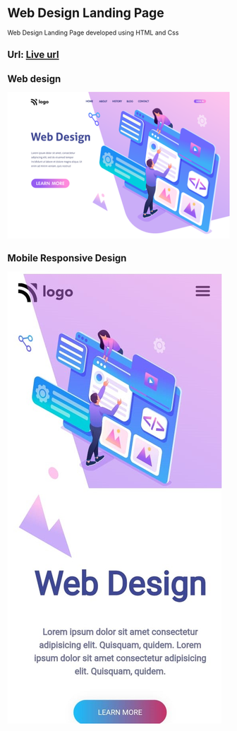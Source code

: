 # Web Design Landing Page

Web Design Landing Page developed using HTML and Css

## Url: [Live url](https://8-web-design-landing-page.netlify.app/)

## Web design

![Web Design](8.png)



## Mobile Responsive Design

![Web Design](./images/8.mobile.jpeg)